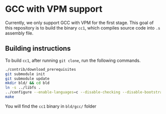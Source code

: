 GCC with VPM support
=====================

Currently, we only support GCC with VPM for the first stage.
This goal of this repository is to build the binary `cc1`, which compiles source code into `.s` assembly file.

## Building instructions

To build `cc1`, after running `git clone`, run the following commands.

```sh
./contrib/download_prerequisites
git submodule init
git submodule update
mkdir bld/ && cd bld
ln -s ../libfs .
../configure --enable-languages=c --disable-checking --disable-bootstrap --disable-multilib
make
```

You will find the `cc1` binary in `bld/gcc/` folder

